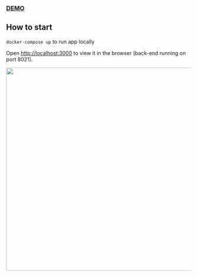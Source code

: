 ### <a href="https://threecayserver.onrender.com/">DEMO</a>

## How to start
`docker-compose up` to run app locally

Open [http://localhost:3000](http://localhost:3000) to view it in the browser (back-end running on port 8021).

<p>
  <img width="550" src="https://i.ibb.co/GTW7g6S/Screenshot-20220227-201733.png"/>
</p>
